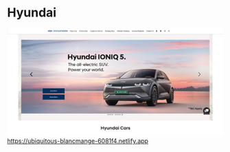 <h1>Hyundai</h1>

<a href="https://ubiquitous-blancmange-6081f4.netlify.app"><img src="hyundai image.png"></a>
https://ubiquitous-blancmange-6081f4.netlify.app
